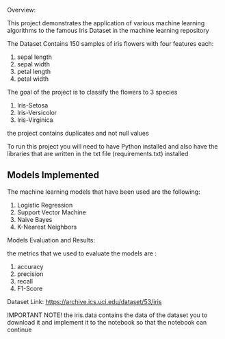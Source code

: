 Overview:

This project demonstrates the application of various machine learning algorithms to the famous Iris Dataset in the machine learning repository 

The Dataset Contains 150 samples of iris flowers with four features each:

1) sepal length
2) sepal width
3) petal length
4) petal width

The goal of the project is to classify the flowers to 3 species

1) Iris-Setosa
2) Iris-Versicolor
3) Iris-Virginica

the project contains duplicates and not null values


To run this project you will need to have Python installed and also have the libraries that are written in the txt file (requirements.txt) installed


Models Implemented
------------------

The machine learning models that have been used are the following:

1) Logistic Regression
2) Support Vector Machine
3) Naive Bayes
4) K-Nearest Neighbors


Models Evaluation and Results:

the metrics that we used to evaluate the models are :

1) accuracy
2) precision
3) recall
4) F1-Score


Dataset Link:
https://archive.ics.uci.edu/dataset/53/iris

IMPORTANT NOTE!
the iris.data contains the data of the dataset you to download it and implement it to the notebook so that the notebook can continue
